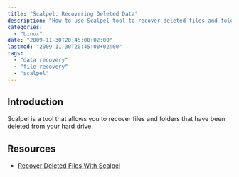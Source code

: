 ```yaml
---
title: "Scalpel: Recovering Deleted Data"
description: "How to use Scalpel tool to recover deleted files and folders from your hard drive."
categories: 
  - "Linux"
date: "2009-11-30T20:45:00+02:00"
lastmod: "2009-11-30T20:45:00+02:00"
tags: 
  - "data recovery"
  - "file recovery"
  - "scalpel"
---
```


## Introduction

Scalpel is a tool that allows you to recover files and folders that have been deleted from your hard drive.

## Resources
- [Recover Deleted Files With Scalpel](../../static/pdf/recover_deleted_files_with_scalpel.pdf)
